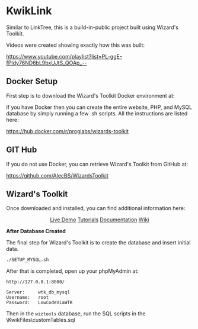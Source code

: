# KwikLink
Similar to LinkTree, this is a build-in-public project built using Wizard's Toolkit.

Videos were created showing exactly how this was built:

https://www.youtube.com/playlist?list=PL-ggE-fPIdy76ND6bL9bxUJtS_QOAp_--

## Docker Setup

First step is to download the Wizard's Toolkit Docker environment at:

If you have Docker then you can create the entire website, PHP, and MySQL database
by simply running a few .sh scripts.  All the instructions are listed here:

https://hub.docker.com/r/proglabs/wizards-toolkit

## GIT Hub

If you do not use Docker, you can retrieve Wizard's Toolkit from GitHub at:

https://github.com/AlecBS/WizardsToolkit

## Wizard's Toolkit

Once downloaded and installed, you can find additional information here:

<p align="center">
  <a href="https://wizardstoolkit.com/wtk.php">Live Demo</a>
  <a href="https://wizardstoolkit.com/tutorials.php">Tutorials</a>
  <a href="https://wizardstoolkit.com/docs/">Documentation</a>
  <a href="https://wizardstoolkit.com/wiki/">Wiki</a>
</p>

**After Database Created**

The final step for Wizard's Toolkit is to create the database and insert initial data.

```bash
./SETUP_MYSQL.sh
```

After that is completed, open up your phpMyAdmin at:

```
http://127.0.0.1:8080/

Server:     wtk_db_mysql
Username:   root
Password:   LowCodeViaWTK
```

Then in the `wiztools` database, run the SQL scripts in the \KwikFiles\customTables.sql
